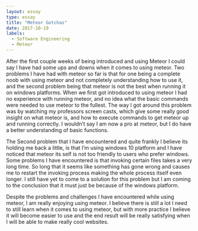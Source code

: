 ```yaml
---
layout: essay
type: essay
title: "Meteor Gotchas"
date: 2017-10-19
labels:
  - Software Engineering
  - Meteor
---
```


After the first couple weeks of being introduced and using Meteor I could say I have had some ups and downs when it comes to using meteor.
Two problems I have had with meteor so far is that for one being a complete noob with using meteor and not completely understanding how to
use it, and the second problem being that meteor is not the best when running it on windows platforms. When we first got introduced to
using meteor I had no experience with running meteor, and no idea what the basic commands were needed to use meteor to the fullest. The
way I got around this problem was by watching my professors screen casts, which give some really good insight on what meteor is, and how
to execute commands to get meteor up and running correctly. I wouldn’t say I am now a pro at meteor, but I do have a better understanding
of basic functions.

The Second problem that I have encountered and quite frankly I believe its holding me back a little, is that I’m using windows 10 platform
and I have noticed that meteor its self is not too friendly to users who prefer windows. Some problems I have encountered is that invoking
certain files takes a very long time. So long that it seems like something has gone wrong and causes me to restart the invoking process
making the whole process itself even longer. I still have yet to come to a solution for this problem but I am coming to the conclusion
that it must just be because of the windows platform.

Despite the problems and challenges I have encountered while using meteor, I am really enjoying using meteor. I believe there is still a
lot I need to still learn when it comes to using meteor, but with more practice I believe it will become easier to use and the end result
will be really satisfying when I will be able to make really cool websites. 
